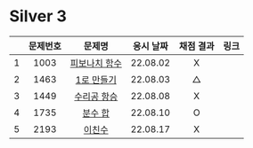 # Silver 3
||문제번호|문제명|응시 날짜|채점 결과|링크|
|:-:|:--:|:--:|:---:|:---:|--|
|1|1003|[피보나치 함수](./1003.js)|22.08.02|X||
|2|1463|[1로 만들기](./1463.js)|22.08.03|△||
|3|1449|[수리공 항승](./1449.js)|22.08.08|X||
|4|1735|[분수 합](./1735.js)|22.08.10|O||
|5|2193|[이친수](./2193.js)|22.08.17|X||